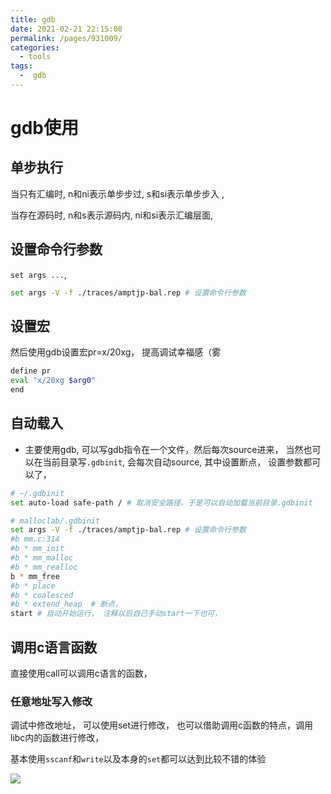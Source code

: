 ```yaml
---
title: gdb
date: 2021-02-21 22:15:08
permalink: /pages/931009/
categories:
  - tools
tags:
  -  gdb
---
```

# gdb使用 



## 单步执行

当只有汇编时, n和ni表示单步步过, s和si表示单步步入 ,

当存在源码时, n和s表示源码内, ni和si表示汇编层面,

## 设置命令行参数

`set args ...`, 

```sh
set args -V -f ./traces/amptjp-bal.rep # 设置命令行参数
```

## 设置宏 

然后使用gdb设置宏pr=x/20xg， 提高调试幸福感（雾

```sh
define pr
eval "x/20xg $arg0"
end
```

## 自动载入

- 主要使用gdb, 可以写gdb指令在一个文件，然后每次source进来， 当然也可以在当前目录写`.gdbinit`, 会每次自动source, 其中设置断点， 设置参数都可以了，

```bash
# ~/.gdbinit
set auto-load safe-path / # 取消安全路径，于是可以自动加载当前目录.gdbinit

# malloclab/.gdbinit
set args -V -f ./traces/amptjp-bal.rep # 设置命令行参数
#b mm.c:314
#b * mm_init
#b * mm_malloc
#b * mm_realloc
b * mm_free
#b * place
#b * coalesced
#b * extend_heap  # 断点， 
start # 自动开始运行， 注释以后自己手动start一下也可，
```

## 调用c语言函数

直接使用call可以调用c语言的函数，

### 任意地址写入修改

调试中修改地址， 可以使用set进行修改， 也可以借助调用c函数的特点，调用libc内的函数进行修改， 

基本使用`sscanf`和`write`以及本身的`set`都可以达到比较不错的体验

![](https://i.loli.net/2021/02/24/aRX3DUOcZjdFhiH.png)



